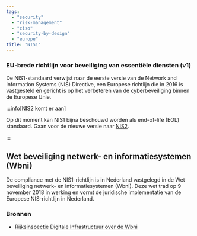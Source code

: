 ```yaml
---
tags:
  - "security"
  - "risk-management"
  - "ciso"
  - "security-by-design"
  - "europe"
title: "NIS1"
---
```


### EU-brede richtlijn voor beveiliging van essentiële diensten (v1)

De NIS1-standaard verwijst naar de eerste versie van de Network and Information Systems (NIS) Directive, een Europese richtlijn die in 2016 is vastgesteld en gericht is op het verbeteren van de cyberbeveiliging binnen de Europese Unie.

:::info[NIS2 komt er aan]

Op dit moment kan NIS1 bijna beschouwd worden als end-of-life (EOL) standaard. Gaan voor de nieuwe versie naar [NIS2](./nis2).

:::

## Wet beveiliging netwerk- en informatiesystemen (Wbni)

De compliance met de NIS1-richtlijn is in Nederland vastgelegd in de Wet beveiliging netwerk- en informatiesystemen (Wbni). Deze wet trad op 9 november 2018 in werking en vormt de juridische implementatie van de Europese NIS-richtlijn in Nederland.

### Bronnen

- [Rijksinspectie Digitale Infrastructuur over de Wbni](https://www.rdi.nl/onderwerpen/wet-beveiliging-netwerk--en-informatiesystemen)
